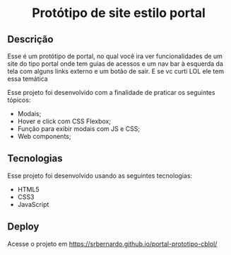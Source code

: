 <div style=display:"flex" justify-items:"center">
<h1 align="center"> Protótipo de site estilo portal
</h1>
</div>

## Descrição

<p> Esse é um protótipo de portal, no qual você ira ver funcionalidades de um site do tipo portal onde tem guias de acessos e um nav bar à esquerda da tela com alguns links externo e um botão de sair. E se vc curti LOL ele tem essa temática</p>

Esse projeto foi desenvolvido com a finalidade de praticar os seguintes tópicos:
- Modais;
- Hover e click com CSS Flexbox;
- Função para exibir modais com JS e CSS;
- Web components;

## Tecnologias
Esse projeto foi desenvolvido usando as seguintes tecnologias:
- HTML5
- CSS3
- JavaScript


## Deploy
Acesse o projeto em https://srbernardo.github.io/portal-prototipo-cblol/
